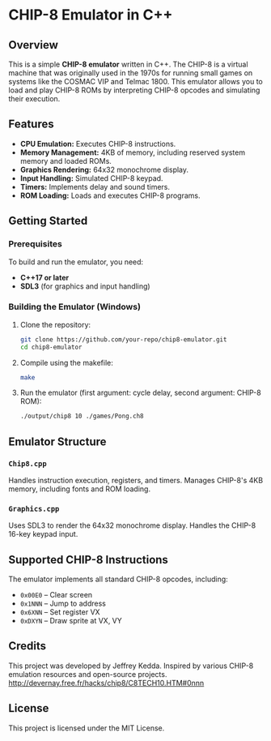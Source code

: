 # CHIP-8 Emulator in C++

## Overview
This is a simple **CHIP-8 emulator** written in C++. The CHIP-8 is a virtual machine that was originally used in the 1970s for running small games on systems like the COSMAC VIP and Telmac 1800. This emulator allows you to load and play CHIP-8 ROMs by interpreting CHIP-8 opcodes and simulating their execution.

## Features
- **CPU Emulation:** Executes CHIP-8 instructions.
- **Memory Management:** 4KB of memory, including reserved system memory and loaded ROMs.
- **Graphics Rendering:** 64x32 monochrome display.
- **Input Handling:** Simulated CHIP-8 keypad.
- **Timers:** Implements delay and sound timers.
- **ROM Loading:** Loads and executes CHIP-8 programs.

## Getting Started

### Prerequisites
To build and run the emulator, you need:
- **C++17 or later**
- **SDL3** (for graphics and input handling)

### Building the Emulator (Windows)
1. Clone the repository:
   ```sh
   git clone https://github.com/your-repo/chip8-emulator.git
   cd chip8-emulator
   ```
2. Compile using the makefile:
   ```sh
   make
   ```
3. Run the emulator (first argument: cycle delay, second argument: CHIP-8 ROM):
   ```sh
   ./output/chip8 10 ./games/Pong.ch8
   ```

## Emulator Structure

### `Chip8.cpp`
Handles instruction execution, registers, and timers.
Manages CHIP-8's 4KB memory, including fonts and ROM loading.

### `Graphics.cpp`
Uses SDL3 to render the 64x32 monochrome display.
Handles the CHIP-8 16-key keypad input.

## Supported CHIP-8 Instructions
The emulator implements all standard CHIP-8 opcodes, including:
- `0x00E0` – Clear screen
- `0x1NNN` – Jump to address
- `0x6XNN` – Set register VX
- `0xDXYN` – Draw sprite at VX, VY

## Credits
This project was developed by Jeffrey Kedda. Inspired by various CHIP-8 emulation resources and open-source projects.
http://devernay.free.fr/hacks/chip8/C8TECH10.HTM#0nnn

## License
This project is licensed under the MIT License.

